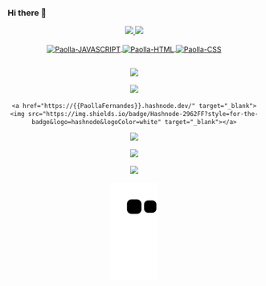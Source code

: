 ### Hi there 👋

<!--
**PaollaFernandes/PaollaFernandes** is a ✨ _special_ ✨ repository because its `README.md` (this file) appears on your GitHub profile.

Here are some ideas to get you started:

- 🔭 I’m currently working on ...
- 🌱 I’m currently learning ...
- 👯 I’m looking to collaborate on ...
- 🤔 I’m looking for help with ...
- 💬 Ask me about ...
- 📫 How to reach me: ...
- 😄 Pronouns: ...
- ⚡ Fun fact: ...
-->
<div align="center">
  <a href="https://github.com/PaollaFernandes">
  <img height="180em" src="https://github-readme-stats.vercel.app/api?username=PaollaFernandes&show_icons=true&theme=blank&include_all_commits=true&count_private=true"/>
  <img height="180em" src="https://github-readme-stats.vercel.app/api/top-langs/?username=PaollaFernandes&layout=compact&langs_count=7&theme=blank"/>
</div>
  
<div align="center" style="display: inline_block"><br>
  <img align="center" alt="Paolla-JAVASCRIPT" height="30" width="40" src="https://cdn.jsdelivr.net/gh/devicons/devicon/icons/javascript/javascript-original.svg" />

  <img align="center" alt="Paolla-HTML" height="30" width="40" src="https://cdn.jsdelivr.net/gh/devicons/devicon/icons/html5/html5-original.svg" />   

  <img align="center" alt="Paolla-CSS" height="30" width="40" src="https://cdn.jsdelivr.net/gh/devicons/devicon/icons/css3/css3-original.svg" />
</div>
  
  ##

<div align="center">
  <a href="https://www.youtube.com/" target="_blank"><img src="https://img.shields.io/badge/YouTube-FF0000?style=for-the-badge&logo=youtube&logoColor=white" target="_blank"></a>

  <a href="https://instagram.com" target="_blank"><img src="https://img.shields.io/badge/-Instagram-%23E4405F?style=for-the-badge&logo=instagram&logoColor=white" target="_blank"></a>

 	<a href="https://{{PaollaFernandes}}.hashnode.dev/" target="_blank"><img src="https://img.shields.io/badge/Hashnode-2962FF?style=for-the-badge&logo=hashnode&logoColor=white" target="_blank"></a>

 <a href="https://discord.gg" target="_blank"><img src="https://img.shields.io/badge/Discord-7289DA?style=for-the-badge&logo=discord&logoColor=white" target="_blank"></a> 

  <a href = "mailto:paollafernandesdossantos@gmail.com"><img src="https://img.shields.io/badge/-Gmail-%23333?style=for-the-badge&logo=gmail&logoColor=white" target="_blank"></a>

  <a href="https://www.linkedin.com//in/paolla-fernandes-dos-santos-b3aa6b275/" target="_blank"><img src="https://img.shields.io/badge/-LinkedIn-%230077B5?style=for-the-badge&logo=linkedin&logoColor=white" target="_blank"></a> 
  
  ![Snake animation](https://github.com/PaollaFernandes/PaollaFernandes/blob/output/github-contribution-grid-snake.svg)
  
</div>
